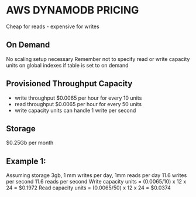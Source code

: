 # AWS DYNAMODB PRICING

Cheap for reads - expensive for writes

## On Demand
No scaling setup necessary
Remember not to specify read or write capacity units on global indexes if table
is set to on demand

## Provisioned Throughput Capacity

- write throughput \$0.0065 per hour for every 10 units
- read throughput \$0.0065 per hour for every 50 units
- write capacity units can handle 1 write per second

## Storage

\$0.25Gb per month

## Example 1:

Assuming storage 3gb, 1 mm writes per day, 1mm reads per day
11.6 writes per second
11.6 reads per second
Write capacity units = (0.0065/10) x 12 x 24 = $0.1972
Read capacity units = (0.0065/50) x 12 x 24 = $0.0374
